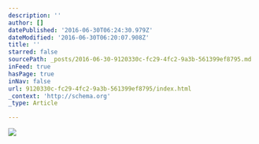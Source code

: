 ```yaml
---
description: ''
author: []
datePublished: '2016-06-30T06:24:30.979Z'
dateModified: '2016-06-30T06:20:07.908Z'
title: ''
starred: false
sourcePath: _posts/2016-06-30-9120330c-fc29-4fc2-9a3b-561399ef8795.md
inFeed: true
hasPage: true
inNav: false
url: 9120330c-fc29-4fc2-9a3b-561399ef8795/index.html
_context: 'http://schema.org'
_type: Article

---
```

![](https://the-grid-user-content.s3-us-west-2.amazonaws.com/9c79a87c-55a3-4765-9e6c-4da891d327ce.jpg)